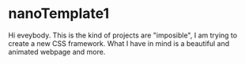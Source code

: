 # nanoTemplate1
Hi eveybody. This is the kind of projects are "imposible", I am trying to create a new CSS framework. What I have in mind is a beautiful and animated webpage and more.
